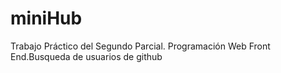 # miniHub
Trabajo Práctico del Segundo Parcial. Programación Web Front End.Busqueda de usuarios de github
